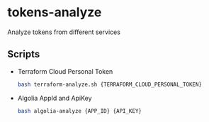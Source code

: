 # tokens-analyze
Analyze tokens from different services

## Scripts

- Terraform Cloud Personal Token

  ```bash
  bash terraform-analyze.sh {TERRAFORM_CLOUD_PERSONAL_TOKEN}
  ```

- Algolia AppId and ApiKey

  ```bash
  bash algolia-analyze {APP_ID} {API_KEY}
  ```
